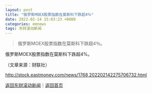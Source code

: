 ```yaml
---
layout: post
title: "俄罗斯MOEX股票指数在莫斯科下跌超4％"
date: 2022-02-14 15:03:23 +0800
categories: emnews
tags: 东财滚动新闻
---
```

> 俄罗斯MOEX股票指数在莫斯科下跌超4％。

<p>俄罗斯MOEX股票指数在莫斯科下跌超4%。</p><p class="em_media">（文章来源：财联社）</p>

<http://stock.eastmoney.com/news/1768,202202142275706732.html>

[返回东财滚动新闻](//finews.withounder.com/emnews/)｜[返回首页](//finews.withounder.com/)